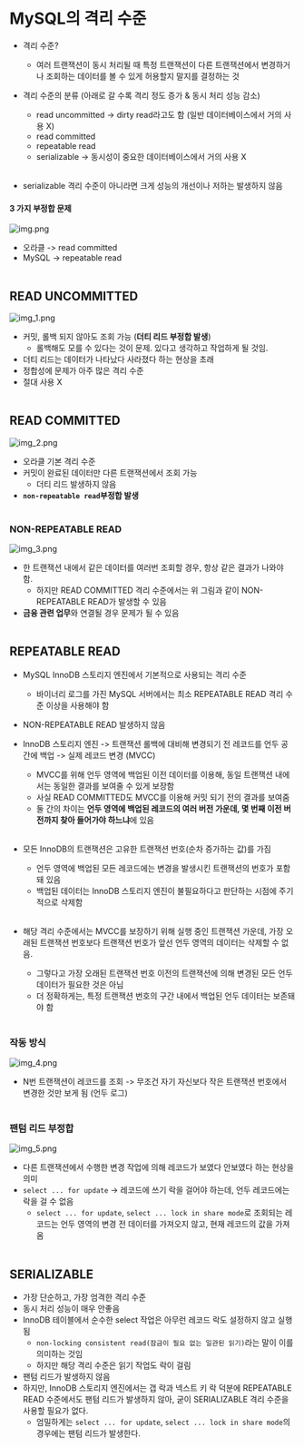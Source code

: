# MySQL의 격리 수준 
- 격리 수준?
  - 여러 트랜잭션이 동시 처리될 때 특정 트랜잭션이 다른 트랜잭션에서 변경하거나 조회하는 데이터를 볼 수 있게 허용할지 말지를 결정하는 것 
- 격리 수준의 분류 (아래로 갈 수록 격리 정도 증가 & 동시 처리 성능 감소)
  - read uncommitted -> dirty read라고도 함 (일반 데이터베이스에서 거의 사용 X)
  - read committed
  - repeatable read
  - serializable -> 동시성이 중요한 데이터베이스에서 거의 사용 X  <br/><br/>

- serializable 격리 수준이 아니라면 크게 성능의 개선이나 저하는 발생하지 않음 


#### 3 가지 부정합 문제
![img.png](img.png)

- 오라클 -> read committed
- MySQL -> repeatable read <br/><br/>


## READ UNCOMMITTED
![img_1.png](img_1.png)
- 커밋, 롤백 되지 않아도 조회 가능 (**더티 리드 부정합 발생**)
  - 롤백해도 모를 수 있다는 것이 문제. 있다고 생각하고 작업하게 될 것임.
- 더티 리드는 데이터가 나타났다 사라졌다 하는 현상을 초래 
- 정합성에 문제가 아주 많은 격리 수준
- 절대 사용 X
<br/><br/>

## READ COMMITTED
![img_2.png](img_2.png)
- 오라클 기본 격리 수준 
- 커밋이 완료된 데이터만 다른 트랜잭션에서 조회 가능
  - 더티 리드 발생하지 않음 
- **`non-repeatable read`부정합 발생**<br/><br/>

### NON-REPEATABLE READ
![img_3.png](img_3.png)
- 한 트랜잭션 내에서 같은 데이터를 여러번 조회할 경우, 항상 같은 결과가 나와야 함. 
  - 하지만 READ COMMITTED 격리 수준에서는 위 그림과 같이 NON-REPEATABLE READ가 발생할 수 있음
- **금융 관련 업무**와 연결될 경우 문제가 될 수 있음
<br/><br/>


## REPEATABLE READ
- MySQL InnoDB 스토리지 엔진에서 기본적으로 사용되는 격리 수준 
  - 바이너리 로그를 가진 MySQL 서버에서는 최소 REPEATABLE READ 격리 수준 이상을 사용해야 함 
- NON-REPEATABLE READ 발생하지 않음 
- InnoDB 스토리지 엔진 -> 트랜잭션 롤백에 대비해 변경되기 전 레코드를 언두 공간에 백업 -> 실제 레코드 변경 (MVCC)
  - MVCC를 위해 언두 영역에 백업된 이전 데이터를 이용해, 동일 트랜잭션 내에서는 동일한 결과를 보여줄 수 있게 보장함 
  - 사실 READ COMMITTED도 MVCC를 이용해 커밋 되기 전의 결과를 보여줌 
  - 둘 간의 차이는 **언두 영역에 백업된 레코드의 여러 버전 가운데, 몇 번째 이전 버전까지 찾아 들어가야 하느냐**에 있음 <br/><br/>

- 모든 InnoDB의 트랜잭션은 고유한 트랜잭션 번호(순차 증가하는 값)를 가짐 
  - 언두 영역에 백업된 모든 레코드에는 변경을 발생시킨 트랜잭션의 번호가 포함돼 있음 
  - 백업된 데이터는 InnoDB 스토리지 엔진이 불필요하다고 판단하는 시점에 주기적으로 삭제함<br/><br/> 

- 해당 격리 수준에서는 MVCC를 보장하기 위해 실행 중인 트랜잭션 가운데, 가장 오래된 트랜잭션 번호보다 트랜잭션 번호가 앞선 언두 영역의 데이터는 삭제할 수 없음.
  - 그렇다고 가장 오래된 트랜잭션 번호 이전의 트랜잭션에 의해 변경된 모든 언두 데이터가 필요한 것은 아님 
  - 더 정확하게는, 특정 트랜잭션 번호의 구간 내에서 백업된 언두 데이터는 보존돼야 함 <br/><br/>

### 작동 방식 
![img_4.png](img_4.png)
- N번 트랜잭션이 레코드를 조회 -> 무조건 자기 자신보다 작은 트랜잭션 번호에서 변경한 것만 보게 됨 (언두 로그) <br/><br/>

### 팬텀 리드 부정합 
![img_5.png](img_5.png)
- 다른 트랜잭션에서 수행한 변경 작업에 의해 레코드가 보였다 안보였다 하는 현상을 의미 
- `select ... for update` -> 레코드에 쓰기 락을 걸어야 하는데, 언두 레코드에는 락을 걸 수 없음
  - `select ... for update`, `select ... lock in share mode`로 조회되는 레코드는 언두 영역의 변경 전 데이터를 가져오지 않고, 현재 레코드의 값을 가져옴
<br/><br/>


## SERIALIZABLE
- 가장 단순하고, 가장 엄격한 격리 수준
- 동시 처리 성능이 매우 안좋음 
- InnoDB 테이블에서 순수한 select 작업은 아무런 레코드 락도 설정하지 않고 실행 됨 
  - `non-locking consistent read(잠금이 필요 없는 일관된 읽기)`라는 말이 이를 의미하는 것임 
  - 하지만 해당 격리 수준은 읽기 작업도 락이 걸림 
- 팬텀 리드가 발생하지 않음 
- 하지만, InnoDB 스토리지 엔진에서는 갭 락과 넥스트 키 락 덕분에 REPEATABLE READ 수준에서도 팬텀 리드가 발생하지 않아, 굳이 SERIALIZABLE 격리 수준을 사용할 필요가 없다.
  - 엄밀하게는 `select ... for update`, `select ... lock in share mode`의 경우에는 팬텀 리드가 발생한다.



  
